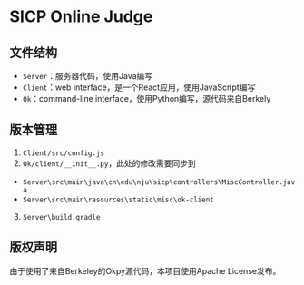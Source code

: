 # SICP Online Judge

## 文件结构

- `Server`：服务器代码，使用Java编写
- `Client`：web interface，是一个React应用，使用JavaScript编写
- `Ok`：command-line interface，使用Python编写，源代码来自Berkely

## 版本管理

1. `Client/src/config.js`
2. `Ok/client/__init__.py`，此处的修改需要同步到
  - `Server\src\main\java\cn\edu\nju\sicp\controllers\MiscController.java`
  - `Server\src\main\resources\static\misc\ok-client`
3. `Server\build.gradle`

## 版权声明

由于使用了来自Berkeley的Okpy源代码，本项目使用Apache License发布。

